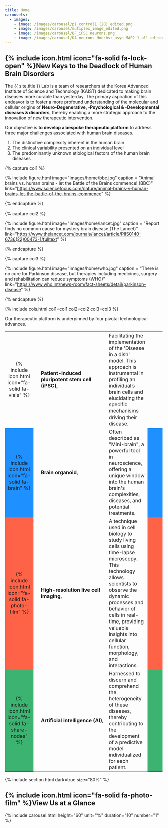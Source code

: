```yaml
---
title: Home
carousels:
  - images: 
    - image: /images/carousel/p1_control1 (20)_edited.png
    - image: /images/carousel/mutiplex_image_edited.png
    - image: /images/carousel/BF_iPSC neurons.png
    - image: /images/carousel/DA neurons_Hoechst_asyn_MAP2_1_all_edited.png
---
```


## {% include icon.html icon="fa-solid fa-lock-open" %}New Keys to the Deadlock of Human Brain Disorders

The {{ site.title }} Lab is a team of researchers at the Korea Advanced Institute of Science and Technology (KAIST) dedicated to making brain diseases more curable than yesterday. The primary aspiration of this endeavor is to foster a more profound understanding of the molecular and cellular origins of <strong>Neuro-Degenerative, -Psychological & -Developmental diseases & disorders</strong>, thereby enabling a more strategic approach to the innovation of new therapeutic intervention.
<br>

Our objective is <strong>to develop a bespoke therapeutic platform</strong> to address three major challenges associated with human brain diseases.

<ol>
  <li>The distinctive complexity inherent in the human brain </li>
  
  <li>The clinical variability presented on an individual level </li>
  
  <li>The predominantly unknown etiological factors of the human brain diseases </li>
</ol>

{% capture col1 %}

{% include figure.html image="images/home/bbc.jpg" caption = "Animal brains vs. human brains - let the Battle of the Brains commence! (BBC)" link="https://www.sciencefocus.com/nature/animal-brains-v-human-brains-let-the-battle-of-the-brains-commence" %}

{% endcapture %}

{% capture col2 %}

{% include figure.html image="images/home/lancet.jpg" caption = "Report finds no common cause for mystery brain disease (The Lancet)" link="https://www.thelancet.com/journals/lancet/article/PIIS0140-6736(22)00473-1/fulltext" %}

{% endcapture %}

{% capture col3 %}

{% include figure.html image="images/home/who.jpg" caption = "There is no cure for Parkinson disease, but therapies including medicines, surgery and rehabilitation can reduce symptoms (WHO)" link="https://www.who.int/news-room/fact-sheets/detail/parkinson-disease" %}

{% endcapture %}

{% include cols.html col1=col1 col2=col2 col3=col3 %}

Our therapeutic platform is underpinned by four pivotal technological advances.

<table style="width:100%">
  <tr style="height:150px">
    <td style="width:10%" align="center" style="background-color:Orange;">{% include icon.html icon="fa-solid fa-vials" %}</td>
    <td style="width:1%"></td>
    <td style="width:45%"><strong>Patient-induced pluripotent stem cell (iPSC),</strong></td>
    <td>Facilitating the implementation of the 'Disease in a dish' model. This approach is instrumental in profiling an individual’s brain cells and elucidating the specific mechanisms driving their disease.</td>
    <td style="width:10%" align="center" style="background-color:Orange;"></td>
  </tr>
  <tr style="height:150px">
    <td align="center" style="background-color:DodgerBlue;">{% include icon.html icon="fa-solid fa-brain" %}</td>
    <td></td>
    <td><strong>Brain organoid,</strong></td>
    <td>Often described as "Mini-brain", a powerful tool in neuroscience, offering a unique window into the human brain's complexities, diseases, and potential treatments.</td>
    <td style="background-color:DodgerBlue;"></td>
  </tr>
  <tr style="height:150px">
    <td align="center" style="background-color:Tomato;">{% include icon.html icon="fa-solid fa-photo-film" %}</td>
    <td></td>
    <td><strong>High-resolution live cell imaging,</strong></td>
    <td>A technique used in cell biology to study living cells using time-lapse microscopy. This technology allows scientists to observe the dynamic processes and behavior of cells in real-time, providing valuable insights into cellular function, morphology, and interactions.</td>
    <td style="background-color:Tomato;"></td>
  </tr>
  <tr style="height:150px">
    <td align="center" style="background-color:MediumSeaGreen;">{% include icon.html icon="fa-solid fa-share-nodes" %}</td>
    <td></td>
    <td><strong>Artificial intelligence (AI),</strong></td>
    <td>Harnessed to discern and comprehend the heterogeneity of these diseases, thereby contributing to the development of a predictive model individualized for each patient.</td>
    <td style="background-color:MediumSeaGreen;"></td>
  </tr>
</table>

{% include section.html dark=true size="80%" %}

## {% include icon.html icon="fa-solid fa-photo-film" %}View Us at a Glance

{% include carousel.html height="60" unit="%" duration="10" number="1" %}
